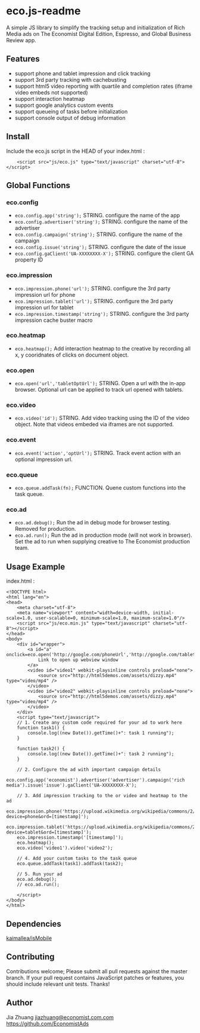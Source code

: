 # eco.js-readme

A simple JS library to simplify the tracking setup and initialization of Rich Media ads on The Economist Digital Edition, Espresso, and Global Business Review app.

## Features

 - support phone and tablet impression and click tracking
 - support 3rd party tracking with cachebusting
 - support html5 video reporting with quartile and completion rates (iframe video embeds not supported)
 - support interaction heatmap
 - support google analytics custom events
 - support queueing of tasks before initialization
 - support console output of debug information

## Install

Include the eco.js script in the HEAD of your index.html :
```
	<script src="js/eco.js" type="text/javascript" charset="utf-8"></script>
```

## Global Functions

### eco.config

* `eco.config.app('string');`
 STRING. configure the name of the app
* `eco.config.advertiser('string');`
 STRING. configure the name of the advertiser
* `eco.config.campaign('string');`
 STRING. configure the name of the campaign
* `eco.config.issue('string');`
 STRING. configure the date of the issue
* `eco.config.gaClient('UA-XXXXXXXX-X');`
 STRING. configure the client GA property ID

### eco.impression

* `eco.impression.phone('url');`
 STRING. configure the 3rd party impression url for phone
* `eco.impression.tablet('url');`
 STRING. configure the 3rd party impression url for tablet
* `eco.impression.timestamp('string');`
 STRING. configure the 3rd party impression cache buster macro

### eco.heatmap

* `eco.heatmap();`
 Add interaction heatmap to the creative by recording all x, y cooridnates of clicks on document object.

### eco.open

* `eco.open('url','tabletOptUrl');`
 STRING. Open a url with the in-app browser. Optional url can be applied to track url opened with tablets.

### eco.video

* `eco.video('id');`
 STRING. Add video tracking using the ID of the video object. Note that videos embeded via iframes are not supported. 

### eco.event

* `eco.event('action','optUrl');`
 STRING. Track event action with an optional impression url.

### eco.queue

* `eco.queue.addTask(fn);`
 FUNCTION. Quene custom functions into the task queue.

### eco.ad

* `eco.ad.debug();`
 Run the ad in debug mode for browser testing. Removed for production.
* `eco.ad.run();`
 Run the ad in production mode (will not work in browser). Set the ad to run when supplying creative to The Economist production team.

## Usage Example

index.html :
```
<!DOCTYPE html>
<html lang="en">
<head>
    <meta charset="utf-8">
	<meta name="viewport" content="width=device-width, initial-scale=1.0, user-scalable=0, minimum-scale=1.0, maximum-scale=1.0"/>
	<script src="js/eco.min.js" type="text/javascript" charset="utf-8"></script>
</head>
<body>
	<div id="wrapper">
		<a id="a" onclick=eco.open('http://google.com/phoneUrl','http://google.com/tabletUrl');>
			Link to open up webview window
		</a>
		<video id="video1" webkit-playsinline controls preload="none">
			<source src="http://html5demos.com/assets/dizzy.mp4" type="video/mp4" />
		</video>
		<video id="video2" webkit-playsinline controls preload="none">
			<source src="http://html5demos.com/assets/dizzy.mp4" type="video/mp4" />
		</video>
	</div>
	<script type="text/javascript">
	// 1. Create any custom code required for your ad to work here
	function task1() {
		console.log((new Date()).getTime()+": task 1 running");
	}
	
	function task2() {
		console.log((new Date()).getTime()+": task 2 running");
	}

	// 2. Configure the ad with important campaign details
	eco.config.app('economist').advertiser('advertiser').campaign('rich media').issue('issue').gaClient('UA-XXXXXXXX-X');

	// 3. Add impression tracking to the or video and heatmap to the ad
	eco.impression.phone('https://upload.wikimedia.org/wikipedia/commons/2/23/1x1.GIF?device=phone&ord=[timestamp]');
	eco.impression.tablet('https://upload.wikimedia.org/wikipedia/commons/2/23/1x1.GIF?device=tablet&ord=[timestamp]');
	eco.impression.timestamp('[timestamp]');
	eco.heatmap();
	eco.video('video1').video('video2');

	// 4. Add your custom tasks to the task queue
	eco.queue.addTask(task1).addTask(task2);

	// 5. Run your ad
	eco.ad.debug();
	// eco.ad.run();

	</script>
</body>
</html>
```

## Dependencies

[kaimallea/isMobile](https://github.com/kaimallea/isMobile)

## Contributing

Contributions welcome; Please submit all pull requests against the master branch. If your pull request contains JavaScript patches or features, you should include relevant unit tests. Thanks!

## Author

Jia Zhuang <jiazhuang@economist.com.com> https://github.com/EconomistAds

